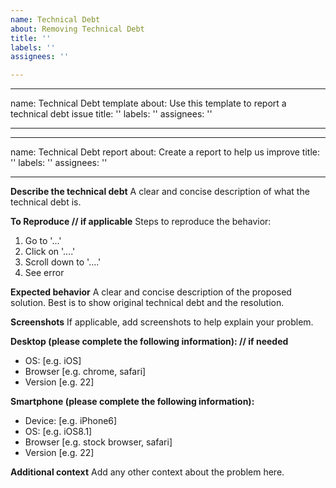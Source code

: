 ```yaml
---
name: Technical Debt
about: Removing Technical Debt
title: ''
labels: ''
assignees: ''

---
```


---
name: Technical Debt template
about: Use this template to report a technical debt issue
title: ''
labels: ''
assignees: ''

---

---
name: Technical Debt report
about: Create a report to help us improve
title: ''
labels: ''
assignees: ''

---

**Describe the technical debt**
A clear and concise description of what the technical debt is.

**To Reproduce // if applicable**
Steps to reproduce the behavior:
1. Go to '...'
2. Click on '....'
3. Scroll down to '....'
4. See error

**Expected behavior**
A clear and concise description of the proposed solution. Best is to show original technical debt and the resolution.

**Screenshots**
If applicable, add screenshots to help explain your problem.

**Desktop (please complete the following information): // if needed**
 - OS: [e.g. iOS]
 - Browser [e.g. chrome, safari]
 - Version [e.g. 22]

**Smartphone (please complete the following information):**
 - Device: [e.g. iPhone6]
 - OS: [e.g. iOS8.1]
 - Browser [e.g. stock browser, safari]
 - Version [e.g. 22]

**Additional context**
Add any other context about the problem here.
